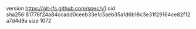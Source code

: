 version https://git-lfs.github.com/spec/v1
oid sha256:81776f24a84ccadd0ceeb33e1c5aeb35a1d6b18c3e31f29164ce82f12a7d4d9a
size 1072
